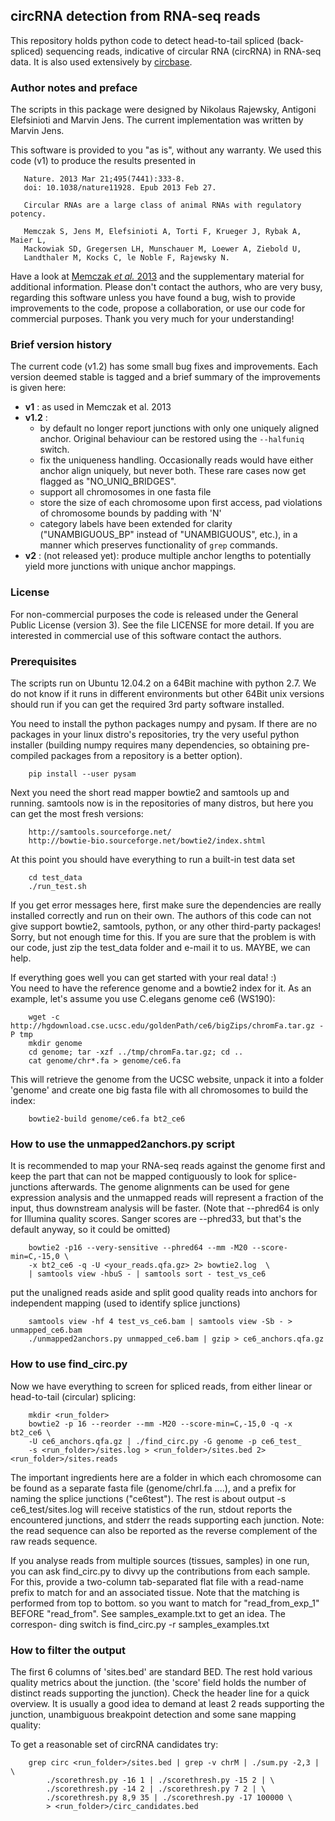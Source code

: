 ## circRNA detection from RNA-seq reads ##
This repository holds python code to detect head-to-tail spliced (back-spliced)
sequencing reads, indicative of circular RNA (circRNA) in RNA-seq data. It is 
also used extensively by [circbase](http://circbase.org).

### Author notes and preface ###

The scripts in this package were designed by Nikolaus Rajewsky, 
Antigoni Elefsinioti and Marvin Jens. 
The current implementation was written by Marvin Jens.

This software is provided to you "as is", without any warranty. We used 
this code (v1) to produce the results presented in 

```
   Nature. 2013 Mar 21;495(7441):333-8. 
   doi: 10.1038/nature11928. Epub 2013 Feb 27.
  
   Circular RNAs are a large class of animal RNAs with regulatory potency.
  
   Memczak S, Jens M, Elefsinioti A, Torti F, Krueger J, Rybak A, Maier L,
   Mackowiak SD, Gregersen LH, Munschauer M, Loewer A, Ziebold U, 
   Landthaler M, Kocks C, le Noble F, Rajewsky N.
```
  
Have a look at [Memczak *et al.* 2013](http://www.ncbi.nlm.nih.gov/pubmed/23446348) 
and the supplementary material for additional
information. Please don't contact the authors, who are very busy, regarding 
this software unless you have found a bug, wish to provide improvements 
to the code, propose a collaboration, or use our code for commercial 
purposes. Thank you very much for your understanding!

### Brief version history ###

The current code (v1.2) has some small bug fixes and improvements. 
Each version deemed stable is tagged and a brief summary of the improvements 
is given here:
    
  - **v1** : as used in Memczak et al. 2013
  - **v1.2** : 
    - by default no longer report junctions with only one uniquely aligned anchor. Original behaviour can be restored using the 
      `--halfuniq` switch.
    - fix the uniqueness handling. Occasionally reads would have 
      either anchor align uniquely, but never both. These rare cases now get 
      flagged as "NO_UNIQ_BRIDGES". 
    - support all chromosomes in one fasta file
    - store the size of each chromosome upon first access, pad violations of chromosome bounds by padding with 'N'
    - category labels have been extended for clarity
      ("UNAMBIGUOUS_BP" instead of "UNAMBIGUOUS", etc.), in a manner which preserves 
      functionality of `grep` commands.
  - **v2** : (not released yet): produce multiple anchor lengths to potentially 
yield more junctions with unique anchor mappings.

### License ###

For non-commercial purposes the code is released under the General Public 
License (version 3). See the file LICENSE for more detail. If you are
interested in commercial use of this software contact the authors.


### Prerequisites ###

The scripts run on Ubuntu 12.04.2 on a 64Bit machine with python 2.7.
We do not know if it runs in different environments but other 64Bit unix
versions should run if you can get the required 3rd party software 
installed. 

You need to install the python packages numpy and pysam. If there are no 
packages in your linux distro's repositories, try the very useful python 
installer (building numpy requires many dependencies, so obtaining pre-
compiled packages from a repository is a better option).

```
    pip install --user pysam
```
Next you need the short read mapper bowtie2 and samtools up and running. 
samtools now is in the repositories of many distros, but here you can 
get the most fresh versions:
    
```
    http://samtools.sourceforge.net/
    http://bowtie-bio.sourceforge.net/bowtie2/index.shtml
```
At this point you should have everything to run a built-in test data set
```
    cd test_data
    ./run_test.sh
```
If you get error messages here, first make sure the dependencies are
really installed correctly and run on their own.
The authors of this code can not give support bowtie2, samtools, python, 
or any other third-party packages! Sorry, but not enough time for this.
If you are sure that the problem is with our code, just zip the test_data
folder and e-mail it to us. MAYBE, we can help.

If everything goes well you can get started with your real data! :)   
You need to have the reference genome and a bowtie2 index for it.
As an example, let's assume you use C.elegans genome ce6 (WS190):

```
    wget -c http://hgdownload.cse.ucsc.edu/goldenPath/ce6/bigZips/chromFa.tar.gz -P tmp
    mkdir genome
    cd genome; tar -xzf ../tmp/chromFa.tar.gz; cd ..
    cat genome/chr*.fa > genome/ce6.fa
```
This will retrieve the genome from the UCSC website, unpack it into a 
folder 'genome' and create one big fasta file with all chromosomes to 
build the index:
```
    bowtie2-build genome/ce6.fa bt2_ce6 
```

### How to use the unmapped2anchors.py script ###

It is recommended to map your RNA-seq reads against the genome first and 
keep the part that can not be mapped contiguously to look for splice-
junctions afterwards. The genome alignments can be used for gene 
expression analysis and the unmapped reads will represent a fraction of
the input, thus downstream analysis will be faster.
(Note that --phred64 is only for Illumina quality scores. Sanger scores
are --phred33, but that's the default anyway, so it could be omitted)

```
    bowtie2 -p16 --very-sensitive --phred64 --mm -M20 --score-min=C,-15,0 \
    -x bt2_ce6 -q -U <your_reads.qfa.gz> 2> bowtie2.log  \
    | samtools view -hbuS - | samtools sort - test_vs_ce6
```
put the unaligned reads aside and split good quality reads into anchors for 
independent mapping (used to identify splice junctions)
```
    samtools view -hf 4 test_vs_ce6.bam | samtools view -Sb - > unmapped_ce6.bam
    ./unmapped2anchors.py unmapped_ce6.bam | gzip > ce6_anchors.qfa.gz
```

### How to use find_circ.py ###


Now we have everything to screen for spliced reads, from either linear or
head-to-tail (circular) splicing:

```
    mkdir <run_folder>
    bowtie2 -p 16 --reorder --mm -M20 --score-min=C,-15,0 -q -x bt2_ce6 \
    -U ce6_anchors.qfa.gz | ./find_circ.py -G genome -p ce6_test_ 
    -s <run_folder>/sites.log > <run_folder>/sites.bed 2> <run_folder>/sites.reads
```
The important ingredients here are a folder in which each chromosome can 
be found as a separate fasta file (genome/chrI.fa ....), and a prefix for 
naming the splice junctions ("ce6test"). The rest is about output
-s ce6_test/sites.log will receive statistics of the run, stdout reports
the encountered junctions, and stderr the reads supporting each junction.
Note: the read sequence can also be reported as the reverse complement of
the raw reads sequence.

If you analyse reads from multiple sources (tissues, samples) in one run,
you can ask find_circ.py to divvy up the contributions from each sample.
For this, provide a two-column tab-separated flat file with a read-name 
prefix to match for and an associated tissue. Note that the matching is 
performed from top to bottom. so you want to match for "read_from_exp_1" 
BEFORE "read_from". See samples_example.txt to get an idea. The correspon-
ding switch is find_circ.py -r samples_examples.txt


### How to filter the output ###

The first 6 columns of 'sites.bed' are standard BED. The rest hold various 
quality metrics about the junction. (the 'score' field holds the number of
distinct reads supporting the junction). Check the header line for a quick 
overview. It is usually a good idea to demand at least 2 reads supporting 
the junction, unambiguous breakpoint detection and some sane mapping 
quality:
    
To get a reasonable set of circRNA candidates try:
```
    grep circ <run_folder>/sites.bed | grep -v chrM | ./sum.py -2,3 | \
        ./scorethresh.py -16 1 | ./scorethresh.py -15 2 | \
        ./scorethresh.py -14 2 | ./scorethresh.py 7 2 | \
        ./scorethresh.py 8,9 35 | ./scorethresh.py -17 100000 \
        > <run_folder>/circ_candidates.bed
```








